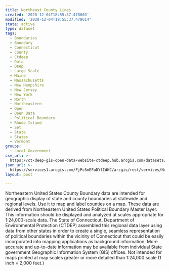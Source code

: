 ```yaml
---
title: Northeast County Lines
created: '2020-12-04T18:55:37.478603'
modified: '2020-12-04T18:55:37.478614'
state: active
type: dataset
tags:
  - Boundaries
  - Boundary
  - Connecticut
  - County
  - Ctdeep
  - Data
  - Deep
  - Large Scale
  - Maine
  - Massachusetts
  - New Hampshire
  - New Jersey
  - New York
  - North
  - Northeastern
  - Open
  - Open Data
  - Political Boundary
  - Rhode Island
  - Set
  - State
  - States
  - Vermont
groups:
  - Local Government
csv_url: >-
  https://ct-deep-gis-open-data-website-ctdeep.hub.arcgis.com/datasets/1912737fcbb84827ad50df6bc85f31b3_0.csv?outSR=%7B%22latestWkid%22%3A2234%2C%22wkid%22%3A102656%7D
json_url: >-
  https://services1.arcgis.com/FjPcSmEFuDYlIdKC/arcgis/rest/services/Northeastern_States_County_Boundary_Set/FeatureServer/0
layout: post

---
```

Northeastern United States County Boundary data are intended for geographic display of state and county boundaries at statewide and regional levels. Use it to map and label counties on a map. These data are derived from Northeastern United States Political Boundary Master layer.
This information should be displayed and analyzed at scales appropriate for 1:24,000-scale data. The State of Connecticut, Department of Environmental Protection (CTDEP) assembled this regional data layer using data from other states in order to create a single, seamless representation of political boundaries within the vicinity of Connecticut that could be easily incorporated into mapping applications as background information. More accurate and up-to-date information may be available from individual State government Geographic Information System (GIS) offices. Not intended for maps printed at map scales greater or more detailed than 1:24,000 scale (1 inch = 2,000 feet.)
